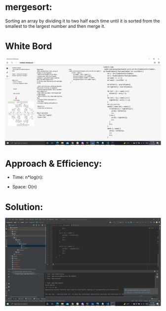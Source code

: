 # mergesort:
Sorting an array by dividing it to two half each time until it is sorted from the smallest to the largest number and then merge it.

# White Bord

![](./images/white.png)

# Approach & Efficiency:


- Time: n*log(n):

- Space: O(n)

# Solution:
![](./images/solution.png)